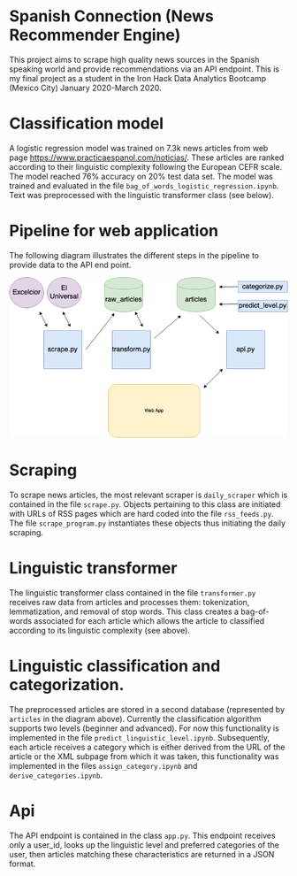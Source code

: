 # Spanish Connection (News Recommender Engine)
This project aims to scrape high quality news sources in the Spanish speaking world and provide recommendations via an API endpoint. This is my final project as a student in the Iron Hack Data Analytics Bootcamp (Mexico City) January 2020-March 2020.

# Classification model

A logistic regression model was trained on 7.3k news articles from web page https://www.practicaespanol.com/noticias/. These articles are ranked according to their linguistic complexity following the European CEFR scale. The model reached 76% accuracy on 20% test data set. The model was trained and evaluated in the file `bag_of_words_logistic_regression.ipynb`. Text was preprocessed with the linguistic transformer class (see below).

# Pipeline for web application
The following diagram illustrates the different steps in the pipeline to provide data to the API end point.

![alt text](diagram.png)

# Scraping
To scrape news articles, the most relevant scraper is `daily_scraper` which is contained in the file `scrape.py`. Objects pertaining to this class are initiated with URLs of RSS pages which are hard coded into the file `rss_feeds.py`. The file `scrape_program.py` instantiates these objects thus initiating the daily scraping.

# Linguistic transformer
The linguistic transformer class contained in the file `transformer.py` receives raw data from articles and processes them: tokenization, lemmatization, and removal of stop words. This class creates a bag-of-words associated for each article which allows the article to classified according to its linguistic complexity (see above).

# Linguistic classification and categorization.
The preprocessed articles are stored in a second database (represented by `articles` in the diagram above). Currently the classification algorithm supports two levels (beginner and advanced). For now this functionality is implemented in the file `predict_linguistic_level.ipynb`. Subsequently, each article receives a category which is either derived from the URL of the article or the XML subpage from which it was taken, this functionality was implemented in the files `assign_category.ipynb` and `derive_categories.ipynb`.

# Api
The API endpoint is contained in the class `app.py`. This endpoint receives only a user_id, looks up the linguistic level and preferred categories of the user, then articles matching these characteristics are returned in a JSON format.